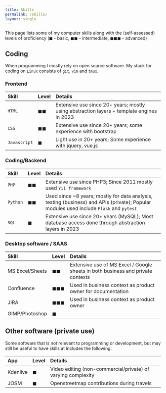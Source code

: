 ```yaml
---
title: Skills
permalink: /skills/
layout: single
---
```

This page lists some of my computer skills along with the (self-assessed) levels of proficiency (◼ - basic, ◼◼ - intermediate, ◼◼◼ - advanced)

## Coding

When programming I mostly rely on open source software. My stack for coding on `Linux` consists of `git`, `vim` and `tmux`.


### Frontend

| Skill | Level | Details |
|:--------|:--------|:--------|
| `HTML` | ◼◼ | Extensive use since 20+ years; mostly using abstraction layers + template engines in 2023 |
| `CSS` | ◼◼ | Extensive use since 20+ years; some experience with bootstrap |
| `Javascript` | ◼ | Light use in 20+ years; Some experience with jquery, vue.js |

### Coding/Backend

| Skill | Level | Details |
|:--------|:--------|:--------|
| `PHP` | ◼◼ | Extensive use since PHP3; Since 2011 mostly used `Yii framework` |
| `Python` | ◼◼ | Used since ~8 years; mostly for data analysis, testing (business) and APIs (private); Popular modules used include `Flask` and `pytest`|
| `SQL` | ◼ | Extensive use since 20+ years (MySQL); Most database access done through abstraction layers in 2023 |

### Desktop software / SAAS

| Skill | Level | Details |
|:--------|:--------|:--------|
| MS Excel/Sheets | ◼◼ | Extensive use of MS Excel / Google sheets in both business and private contexts |
| Confluence | ◼◼◼ | Used in business context as product owner for documentation |
| JIRA | ◼◼◼ | Used in business context as product owner|
| GIMP/Photoshop| ◼ | |

## Other software (private use)
Some software that is not relevant to programming or development, but may still be useful to have skills at includes the following:

| App | Level | Details |
|:--------|:--------|:--------|
| Kdenlive | ◼ | Video editing (non-commercial/private) of varying complexity |
| JOSM | ◼ | Openstreetmap contributions during travels |
